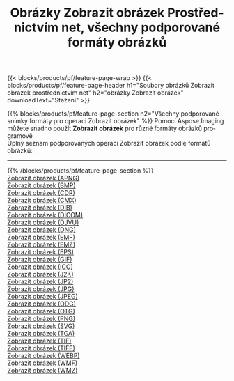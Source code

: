 ﻿---
title: Obrázky Zobrazit obrázek Prostřednictvím net, všechny podporované formáty obrázků 
weight: 3920
url: /cs/net/viewer 
lang: cs
langdirlevel: 2
locales: zh-hans,ja,it,ru,de,es,fr,nl,id,lt,pl,pt,vi,tr,ko,zh-hant,ar,hi,th,sv,cs,uk,he
description: Pomocí Aspose.Imaging můžete snadno Zobrazit obrázek obrázky přes net
---

{{< blocks/products/pf/feature-page-wrap >}}
{{< blocks/products/pf/feature-page-header h1="Soubory obrázků Zobrazit obrázek prostřednictvím net" h2="obrázky Zobrazit obrázek" downloadText="Stažení" >}}


{{% blocks/products/pf/feature-page-section  h2="Všechny podporované snímky formáty pro operaci Zobrazit obrázek" %}}
Pomocí Aspose.Imaging můžete snadno použít **Zobrazit obrázek** pro různé formáty obrázků programově
<br/>
Úplný seznam podporovaných operací Zobrazit obrázek podle formátů obrázků:
<hr/>
{{% /blocks/products/pf/feature-page-section %}}
<div class="container-fluid productfamilypage bg-gray">
    <div class="convertypes bg-gray agp-content section">
        <div class="container">
		<div class="row other-converters">
		    <div class='col-md-2 other-converter remove-lp remove-rp'><a href="/imaging/cs/net/viewer/apng" >Zobrazit obrázek (APNG)</a></div><div class='col-md-2 other-converter remove-lp remove-rp'><a href="/imaging/cs/net/viewer/bmp" >Zobrazit obrázek (BMP)</a></div><div class='col-md-2 other-converter remove-lp remove-rp'><a href="/imaging/cs/net/viewer/cdr" >Zobrazit obrázek (CDR)</a></div><div class='col-md-2 other-converter remove-lp remove-rp'><a href="/imaging/cs/net/viewer/cmx" >Zobrazit obrázek (CMX)</a></div><div class='col-md-2 other-converter remove-lp remove-rp'><a href="/imaging/cs/net/viewer/dib" >Zobrazit obrázek (DIB)</a></div><div class='col-md-2 other-converter remove-lp remove-rp'><a href="/imaging/cs/net/viewer/dicom" >Zobrazit obrázek (DICOM)</a></div><div class='col-md-2 other-converter remove-lp remove-rp'><a href="/imaging/cs/net/viewer/djvu" >Zobrazit obrázek (DJVU)</a></div><div class='col-md-2 other-converter remove-lp remove-rp'><a href="/imaging/cs/net/viewer/dng" >Zobrazit obrázek (DNG)</a></div><div class='col-md-2 other-converter remove-lp remove-rp'><a href="/imaging/cs/net/viewer/emf" >Zobrazit obrázek (EMF)</a></div><div class='col-md-2 other-converter remove-lp remove-rp'><a href="/imaging/cs/net/viewer/emz" >Zobrazit obrázek (EMZ)</a></div><div class='col-md-2 other-converter remove-lp remove-rp'><a href="/imaging/cs/net/viewer/eps" >Zobrazit obrázek (EPS)</a></div><div class='col-md-2 other-converter remove-lp remove-rp'><a href="/imaging/cs/net/viewer/gif" >Zobrazit obrázek (GIF)</a></div><div class='col-md-2 other-converter remove-lp remove-rp'><a href="/imaging/cs/net/viewer/ico" >Zobrazit obrázek (ICO)</a></div><div class='col-md-2 other-converter remove-lp remove-rp'><a href="/imaging/cs/net/viewer/j2k" >Zobrazit obrázek (J2K)</a></div><div class='col-md-2 other-converter remove-lp remove-rp'><a href="/imaging/cs/net/viewer/jp2" >Zobrazit obrázek (JP2)</a></div><div class='col-md-2 other-converter remove-lp remove-rp'><a href="/imaging/cs/net/viewer/jpg" >Zobrazit obrázek (JPG)</a></div><div class='col-md-2 other-converter remove-lp remove-rp'><a href="/imaging/cs/net/viewer/jpeg" >Zobrazit obrázek (JPEG)</a></div><div class='col-md-2 other-converter remove-lp remove-rp'><a href="/imaging/cs/net/viewer/odg" >Zobrazit obrázek (ODG)</a></div><div class='col-md-2 other-converter remove-lp remove-rp'><a href="/imaging/cs/net/viewer/otg" >Zobrazit obrázek (OTG)</a></div><div class='col-md-2 other-converter remove-lp remove-rp'><a href="/imaging/cs/net/viewer/png" >Zobrazit obrázek (PNG)</a></div><div class='col-md-2 other-converter remove-lp remove-rp'><a href="/imaging/cs/net/viewer/svg" >Zobrazit obrázek (SVG)</a></div><div class='col-md-2 other-converter remove-lp remove-rp'><a href="/imaging/cs/net/viewer/tga" >Zobrazit obrázek (TGA)</a></div><div class='col-md-2 other-converter remove-lp remove-rp'><a href="/imaging/cs/net/viewer/tif" >Zobrazit obrázek (TIF)</a></div><div class='col-md-2 other-converter remove-lp remove-rp'><a href="/imaging/cs/net/viewer/tiff" >Zobrazit obrázek (TIFF)</a></div><div class='col-md-2 other-converter remove-lp remove-rp'><a href="/imaging/cs/net/viewer/webp" >Zobrazit obrázek (WEBP)</a></div><div class='col-md-2 other-converter remove-lp remove-rp'><a href="/imaging/cs/net/viewer/wmf" >Zobrazit obrázek (WMF)</a></div><div class='col-md-2 other-converter remove-lp remove-rp'><a href="/imaging/cs/net/viewer/wmz" >Zobrazit obrázek (WMZ)</a></div>
                </div>
        </div>
    </div>
</div>
<br/>


